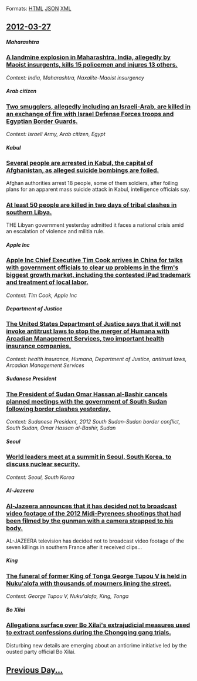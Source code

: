 
Formats: [HTML](2012/03/27/index.html)  [JSON](2012/03/27/index.json)  [XML](2012/03/27/index.xml)  

## [2012-03-27](/news/2012/03/27/index.md)

##### Maharashtra
### [A landmine explosion in Maharashtra, India, allegedly by Maoist insurgents, kills 15 policemen and injures 13 others. ](/news/2012/03/27/a-landmine-explosion-in-maharashtra-india-allegedly-by-maoist-insurgents-kills-15-policemen-and-injures-13-others.md)
_Context: India, Maharashtra, Naxalite-Maoist insurgency_

##### Arab citizen
### [Two smugglers, allegedly including an Israeli-Arab, are killed in an exchange of fire with Israel Defense Forces troops and Egyptian Border Guards. ](/news/2012/03/27/two-smugglers-allegedly-including-an-israeli-arab-are-killed-in-an-exchange-of-fire-with-israel-defense-forces-troops-and-egyptian-border.md)
_Context: Israeli Army, Arab citizen, Egypt_

##### Kabul
### [Several people are arrested in Kabul, the capital of Afghanistan, as alleged suicide bombings are foiled. ](/news/2012/03/27/several-people-are-arrested-in-kabul-the-capital-of-afghanistan-as-alleged-suicide-bombings-are-foiled.md)
Afghan authorities arrest 18 people, some of them soldiers, after foiling plans for an apparent mass suicide attack in Kabul, intelligence officials say.

##### 
### [At least 50 people are killed in two days of tribal clashes in southern Libya. ](/news/2012/03/27/at-least-50-people-are-killed-in-two-days-of-tribal-clashes-in-southern-libya.md)
THE Libyan government yesterday admitted it faces a national crisis amid an escalation of violence and militia rule.

##### Apple Inc
### [Apple Inc Chief Executive Tim Cook arrives in China for talks with government officials to clear up problems in the firm's biggest growth market, including the contested iPad trademark and treatment of local labor. ](/news/2012/03/27/apple-inc-chief-executive-tim-cook-arrives-in-china-for-talks-with-government-officials-to-clear-up-problems-in-the-firm-s-biggest-growth-ma.md)
_Context: Tim Cook, Apple Inc_

##### Department of Justice
### [The United States Department of Justice says that it will not invoke antitrust laws to stop the merger of Humana with Arcadian Management Services, two important health insurance companies. ](/news/2012/03/27/the-united-states-department-of-justice-says-that-it-will-not-invoke-antitrust-laws-to-stop-the-merger-of-humana-with-arcadian-management-se.md)
_Context: health insurance, Humana, Department of Justice, antitrust laws, Arcadian Management Services_

##### Sudanese President
### [The President of Sudan Omar Hassan al-Bashir cancels planned meetings with the government of South Sudan following border clashes yesterday. ](/news/2012/03/27/the-president-of-sudan-omar-hassan-al-bashir-cancels-planned-meetings-with-the-government-of-south-sudan-following-border-clashes-yesterday.md)
_Context: Sudanese President, 2012 South Sudan-Sudan border conflict, South Sudan, Omar Hassan al-Bashir, Sudan_

##### Seoul
### [World leaders meet at a summit in Seoul, South Korea, to discuss nuclear security. ](/news/2012/03/27/world-leaders-meet-at-a-summit-in-seoul-south-korea-to-discuss-nuclear-security.md)
_Context: Seoul, South Korea_

##### Al-Jazeera
### [Al-Jazeera announces that it has decided not to broadcast video footage of the 2012 Midi-Pyrenees shootings that had been filmed by the gunman with a camera strapped to his body. ](/news/2012/03/27/al-jazeera-announces-that-it-has-decided-not-to-broadcast-video-footage-of-the-2012-midi-pyra-c-na-c-es-shootings-that-had-been-filmed-by-the-gu.md)
AL-JAZEERA television has decided not to broadcast video footage of the seven killings in southern France after it received clips&hellip;

##### King
### [The funeral of former King of Tonga George Tupou V is held in Nuku'alofa with thousands of mourners lining the street. ](/news/2012/03/27/the-funeral-of-former-king-of-tonga-george-tupou-v-is-held-in-nuku-alofa-with-thousands-of-mourners-lining-the-street.md)
_Context: George Tupou V, Nuku'alofa, King, Tonga_

##### Bo Xilai
### [Allegations surface over Bo Xilai's extrajudicial measures used to extract confessions during the Chongqing gang trials. ](/news/2012/03/27/allegations-surface-over-bo-xilai-s-extrajudicial-measures-used-to-extract-confessions-during-the-chongqing-gang-trials.md)
Disturbing new details are emerging about an anticrime initiative led by the ousted party official Bo Xilai.

## [Previous Day...](/news/2012/03/26/index.md)

